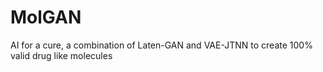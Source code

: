 # MolGAN
AI for a cure, a combination of Laten-GAN and VAE-JTNN to create 100% valid drug like molecules
